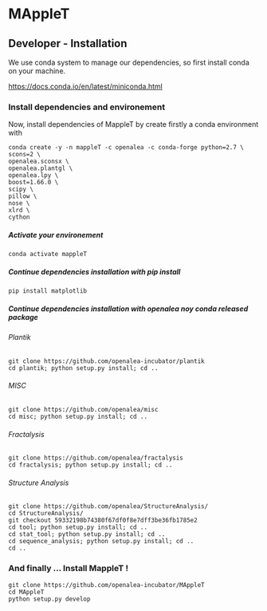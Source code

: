 # MAppleT

## Developer - Installation 

We use conda system to manage our dependencies, so first install conda on your machine.

https://docs.conda.io/en/latest/miniconda.html

### Install dependencies and environement

Now, install dependencies of MappleT by create firstly a conda environment with 

```
conda create -y -n mappleT -c openalea -c conda-forge python=2.7 \
scons=2 \
openalea.sconsx \
openalea.plantgl \
openalea.lpy \
boost=1.66.0 \
scipy \
pillow \
nose \
xlrd \
cython
```

##### Activate your environement

```
conda activate mappleT
```

##### Continue dependencies installation with pip install

```
pip install matplotlib
```

##### Continue dependencies installation with openalea noy conda released package

###### Plantik 

```
git clone https://github.com/openalea-incubator/plantik
cd plantik; python setup.py install; cd ..
```
###### MISC

```
git clone https://github.com/openalea/misc
cd misc; python setup.py install; cd ..
```

###### Fractalysis

```
git clone https://github.com/openalea/fractalysis
cd fractalysis; python setup.py install; cd ..
```

###### Structure Analysis

```
git clone https://github.com/openalea/StructureAnalysis/
cd StructureAnalysis/
git checkout 59332198b74380f67df0f8e7dff3be36fb1785e2
cd tool; python setup.py install; cd ..
cd stat_tool; python setup.py install; cd ..
cd sequence_analysis; python setup.py install; cd ..
cd ..
```

### And finally ... Install MappleT !

```
git clone https://github.com/openalea-incubator/MAppleT
cd MAppleT
python setup.py develop
```

